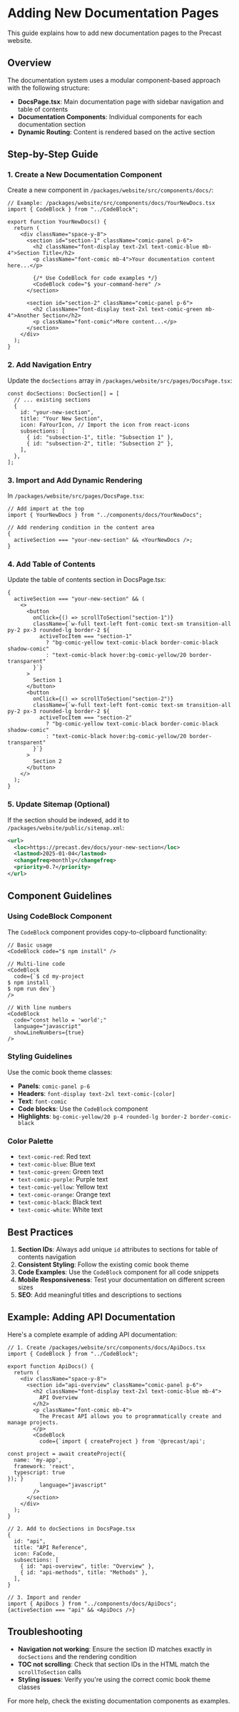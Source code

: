 # Adding New Documentation Pages

This guide explains how to add new documentation pages to the Precast website.

## Overview

The documentation system uses a modular component-based approach with the following structure:

- **DocsPage.tsx**: Main documentation page with sidebar navigation and table of contents
- **Documentation Components**: Individual components for each documentation section
- **Dynamic Routing**: Content is rendered based on the active section

## Step-by-Step Guide

### 1. Create a New Documentation Component

Create a new component in `/packages/website/src/components/docs/`:

```tsx
// Example: /packages/website/src/components/docs/YourNewDocs.tsx
import { CodeBlock } from "../CodeBlock";

export function YourNewDocs() {
  return (
    <div className="space-y-8">
      <section id="section-1" className="comic-panel p-6">
        <h2 className="font-display text-2xl text-comic-blue mb-4">Section Title</h2>
        <p className="font-comic mb-4">Your documentation content here...</p>

        {/* Use CodeBlock for code examples */}
        <CodeBlock code="$ your-command-here" />
      </section>

      <section id="section-2" className="comic-panel p-6">
        <h2 className="font-display text-2xl text-comic-green mb-4">Another Section</h2>
        <p className="font-comic">More content...</p>
      </section>
    </div>
  );
}
```

### 2. Add Navigation Entry

Update the `docSections` array in `/packages/website/src/pages/DocsPage.tsx`:

```tsx
const docSections: DocSection[] = [
  // ... existing sections
  {
    id: "your-new-section",
    title: "Your New Section",
    icon: FaYourIcon, // Import the icon from react-icons
    subsections: [
      { id: "subsection-1", title: "Subsection 1" },
      { id: "subsection-2", title: "Subsection 2" },
    ],
  },
];
```

### 3. Import and Add Dynamic Rendering

In `/packages/website/src/pages/DocsPage.tsx`:

```tsx
// Add import at the top
import { YourNewDocs } from "../components/docs/YourNewDocs";

// Add rendering condition in the content area
{
  activeSection === "your-new-section" && <YourNewDocs />;
}
```

### 4. Add Table of Contents

Update the table of contents section in DocsPage.tsx:

```tsx
{
  activeSection === "your-new-section" && (
    <>
      <button
        onClick={() => scrollToSection("section-1")}
        className={`w-full text-left font-comic text-sm transition-all py-2 px-3 rounded-lg border-2 ${
          activeTocItem === "section-1"
            ? "bg-comic-yellow text-comic-black border-comic-black shadow-comic"
            : "text-comic-black hover:bg-comic-yellow/20 border-transparent"
        }`}
      >
        Section 1
      </button>
      <button
        onClick={() => scrollToSection("section-2")}
        className={`w-full text-left font-comic text-sm transition-all py-2 px-3 rounded-lg border-2 ${
          activeTocItem === "section-2"
            ? "bg-comic-yellow text-comic-black border-comic-black shadow-comic"
            : "text-comic-black hover:bg-comic-yellow/20 border-transparent"
        }`}
      >
        Section 2
      </button>
    </>
  );
}
```

### 5. Update Sitemap (Optional)

If the section should be indexed, add it to `/packages/website/public/sitemap.xml`:

```xml
<url>
  <loc>https://precast.dev/docs/your-new-section</loc>
  <lastmod>2025-01-04</lastmod>
  <changefreq>monthly</changefreq>
  <priority>0.7</priority>
</url>
```

## Component Guidelines

### Using CodeBlock Component

The `CodeBlock` component provides copy-to-clipboard functionality:

```tsx
// Basic usage
<CodeBlock code="$ npm install" />

// Multi-line code
<CodeBlock
  code={`$ cd my-project
$ npm install
$ npm run dev`}
/>

// With line numbers
<CodeBlock
  code="const hello = 'world';"
  language="javascript"
  showLineNumbers={true}
/>
```

### Styling Guidelines

Use the comic book theme classes:

- **Panels**: `comic-panel p-6`
- **Headers**: `font-display text-2xl text-comic-[color]`
- **Text**: `font-comic`
- **Code blocks**: Use the `CodeBlock` component
- **Highlights**: `bg-comic-yellow/20 p-4 rounded-lg border-2 border-comic-black`

### Color Palette

- `text-comic-red`: Red text
- `text-comic-blue`: Blue text
- `text-comic-green`: Green text
- `text-comic-purple`: Purple text
- `text-comic-yellow`: Yellow text
- `text-comic-orange`: Orange text
- `text-comic-black`: Black text
- `text-comic-white`: White text

## Best Practices

1. **Section IDs**: Always add unique `id` attributes to sections for table of contents navigation
2. **Consistent Styling**: Follow the existing comic book theme
3. **Code Examples**: Use the `CodeBlock` component for all code snippets
4. **Mobile Responsiveness**: Test your documentation on different screen sizes
5. **SEO**: Add meaningful titles and descriptions to sections

## Example: Adding API Documentation

Here's a complete example of adding API documentation:

```tsx
// 1. Create /packages/website/src/components/docs/ApiDocs.tsx
import { CodeBlock } from "../CodeBlock";

export function ApiDocs() {
  return (
    <div className="space-y-8">
      <section id="api-overview" className="comic-panel p-6">
        <h2 className="font-display text-2xl text-comic-blue mb-4">
          API Overview
        </h2>
        <p className="font-comic mb-4">
          The Precast API allows you to programmatically create and manage projects.
        </p>
        <CodeBlock
          code={`import { createProject } from '@precast/api';

const project = await createProject({
  name: 'my-app',
  framework: 'react',
  typescript: true
});`}
          language="javascript"
        />
      </section>
    </div>
  );
}

// 2. Add to docSections in DocsPage.tsx
{
  id: "api",
  title: "API Reference",
  icon: FaCode,
  subsections: [
    { id: "api-overview", title: "Overview" },
    { id: "api-methods", title: "Methods" },
  ],
}

// 3. Import and render
import { ApiDocs } from "../components/docs/ApiDocs";
{activeSection === "api" && <ApiDocs />}
```

## Troubleshooting

- **Navigation not working**: Ensure the section ID matches exactly in `docSections` and the rendering condition
- **TOC not scrolling**: Check that section IDs in the HTML match the `scrollToSection` calls
- **Styling issues**: Verify you're using the correct comic book theme classes

For more help, check the existing documentation components as examples.
